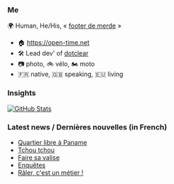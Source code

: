 ### Me

🌍 Human, He/His, « [footer de merde](https://open-time.net/post/2013/07/17/La-veritable-histoire-du-Footer-de-merde-) » 
* 🏠 https://open-time.net 
* 🛠️ Lead dev' of [dotclear](https://git.dotclear.org/dev/dotclear)
* 📷 photo, 🚲 vélo, 🏍️ moto 
* 🇫🇷 native, 🇬🇧 speaking, 🇪🇺 living

### Insights

[![GitHub Stats](https://github-readme-stats-sigma-five.vercel.app/api?username=franck-paul)](https://github.com/franck-paul)

### Latest news / Dernières nouvelles (in French)

<!-- BLOG-POST-LIST:START -->
- [Quartier libre à Paname](https://open-time.net/post/2024/09/23/Quartier-libre-a-Paname)
- [Tchou tchou](https://open-time.net/post/2024/09/22/Tchou-tchou)
- [Faire sa valise](https://open-time.net/post/2024/09/21/Faire-sa-valise)
- [Enquêtes](https://open-time.net/post/2024/09/20/Enquetes)
- [Râler, c&#39;est un métier !](https://open-time.net/post/2024/09/19/Raler-c-est-un-metier-)
<!-- BLOG-POST-LIST:END -->
